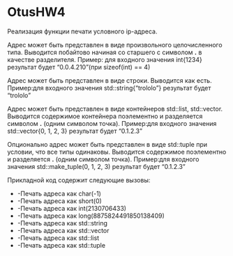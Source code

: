 # OtusHW4

Реализация функции печати условного ip-адреса.

Адрес может быть представлен в виде произвольного целочисленного типа. Выводится побайтово начиная со старшего с символом **.** в качестве разделителя.
Пример: для входного значения int{1234} результат будет “0.0.4.210”(при sizeof(int) == 4)

Адрес может быть представлен в виде строки. Выводится как есть. Пример:для входного значения std::string{“trololo”} результат будет “trololo”

Адрес может быть представлен в виде контейнеров std::list, std::vector. Выводится содержимое контейнера поэлементно и разделяется символом  **.** (одним символом точка).
Пример:для входного значения std::vector{0, 1, 2, 3} результат будет “0.1.2.3”

Опционально адрес может быть представлен в виде std::tuple при условии, что все типы одинаковы. 
Выводится содержимое поэлементно и разделяется **.** (одним символом точка). Пример:для входного значения std::make_tuple(0, 1, 2, 3) результат будет “0.1.2.3” 

Прикладной код содержит следующие вызовы:
* -Печать адреса как  char(-1)
* -Печать адреса как  short(0)
* -Печать адреса как  int(2130706433)
* -Печать адреса как  long(8875824491850138409)
* -Печать адреса как  std::string
* -Печать адреса как  std::vector
* -Печать адреса как  std::list
* -Печать адреса как  std::tuple
